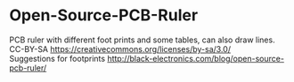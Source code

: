 Open-Source-PCB-Ruler
=====================

PCB ruler with different foot prints and some tables, can also draw lines.
<br>
CC-BY-SA https://creativecommons.org/licenses/by-sa/3.0/
<br>
Suggestions for footprints
http://black-electronics.com/blog/open-source-pcb-ruler/
